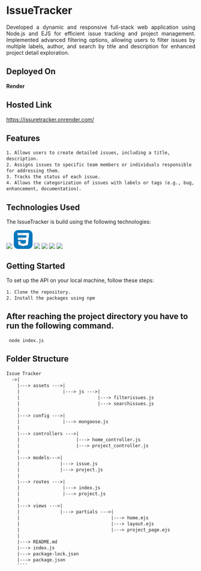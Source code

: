 # IssueTracker

<p align="justify">
  Developed a dynamic and responsive full-stack web application using Node.js and EJS for efficient issue tracking and project management.
  Implemented advanced filtering options, allowing users to filter issues by multiple labels, author, and search by title and description for enhanced project detail
  exploration.
</p>

## Deployed On
**Render**

## Hosted Link
https://issuretracker.onrender.com/

## Features
````
1. Allows users to create detailed issues, including a title, description.
2. Assigns issues to specific team members or individuals responsible for addressing them.
3. Tracks the status of each issue.
4. Allows the categorization of issues with labels or tags (e.g., bug, enhancement, documentation).
````
## Technologies Used

The IssueTracker is build using the following technologies:

<p>
  <img src="https://github.com/AdityaLambat/skill-icons/blob/main/icons/HTML.svg" width="50">
  <img src="https://github.com/tandpfun/skill-icons/raw/main/icons/CSS.svg" alt="CSS Icon" width="50">
  <img src="https://github.com/AdityaLambat/skill-icons/raw/main/icons/JavaScript.svg" width="50">
  <img src="https://github.com/AdityaLambat/skill-icons/blob/main/icons/React-Dark.svg" width="50">
  <img src="https://github.com/AdityaLambat/skill-icons/blob/main/icons/ExpressJS-Dark.svg" width="50">
  <img src="https://github.com/AdityaLambat/skill-icons/blob/main/icons/MongoDB.svg" width="50">
</p>

## Getting Started

To set up the API on your local machine, follow these steps:
````
1. Clone the repository.
2. Install the packages using npm

````

## After reaching the project directory you have to run the following command.
````
 node index.js

````

## Folder Structure

````
Issue Tracker
  ->|           
    |---> assets --->|
    |                |---> js --->|
    |                             |---> filterissues.js
    |                             |---> searchissues.js
    |                  
    |---> config --->|
    |                |---> mongoose.js
    |
    |---> controllers --->|
    |                     |---> home_controller.js
    |                     |---> project_controller.js
    |             
    |---> models--->|
    |               |---> issue.js
    |               |---> project.js
    |
    |---> routes --->|
    |                |---> index.js
    |                |---> project.js
    |
    |---> views --->|
    |               |---> partials --->|
    |                                  |---> home.ejs
    |                                  |---> layout.ejs
    |                                  |---> project_page.ejs
    |             
    |---> README.md
    |---> index.js
    |---> package-lock.json
    |---> package.json
    ````
